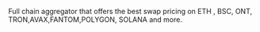 Full chain aggregator that offers the best swap pricing on ETH , BSC, ONT, TRON,AVAX,FANTOM,POLYGON, SOLANA and more.
